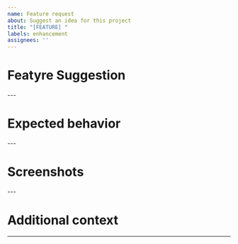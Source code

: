 ```yaml
---
name: Feature request
about: Suggest an idea for this project
title: "[FEATURE] "
labels: enhancement
assignees: ''
---
```


<!--A clear and concise description of what your idea is.-->
# Featyre Suggestion



---<!--A clear and concise description of what you expected to happen.-->
# Expected behavior



---<!--If applicable, add screenshots to help explain your idea.-->
# Screenshots



---<!--Add any other context about the suggestion here.-->
# Additional context



---
